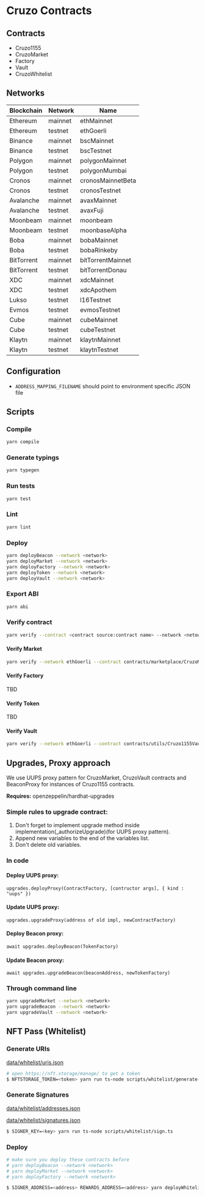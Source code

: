 # Cruzo Contracts

## Contracts

- Cruzo1155
- CruzoMarket
- Factory
- Vault
- CruzoWhitelist

## Networks

| Blockchain | Network | Name              |
| ---------- | ------- | ----------------- |
| Ethereum   | mainnet | ethMainnet        |
| Ethereum   | testnet | ethGoerli         |
| Binance    | mainnet | bscMainnet        |
| Binance    | testnet | bscTestnet        |
| Polygon    | mainnet | polygonMainnet    |
| Polygon    | testnet | polygonMumbai     |
| Cronos     | mainnet | cronosMainnetBeta |
| Cronos     | testnet | cronosTestnet     |
| Avalanche  | mainnet | avaxMainnet       |
| Avalanche  | testnet | avaxFuji          |
| Moonbeam   | mainnet | moonbeam          |
| Moonbeam   | testnet | moonbaseAlpha     |
| Boba       | mainnet | bobaMainnet       |
| Boba       | testnet | bobaRinkeby       |
| BitTorrent | mainnet | bitTorrentMainnet |
| BitTorrent | testnet | bitTorrentDonau   |
| XDC        | mainnet | xdcMainnet        |
| XDC        | testnet | xdcApothem        |
| Lukso      | testnet | l16Testnet        |
| Evmos      | testnet | evmosTestnet      |
| Cube       | mainnet | cubeMainnet       |
| Cube       | testnet | cubeTestnet       |
| Klaytn     | mainnet | klaytnMainnet     |
| Klaytn     | testnet | klaytnTestnet     |

## Configuration

- `ADDRESS_MAPPING_FILENAME` should point to environment specific JSON file

## Scripts

### Compile

```sh
yarn compile
```

### Generate typings

```sh
yarn typegen
```

### Run tests

```sh
yarn test
```

### Lint

```sh
yarn lint
```

### Deploy

```sh
yarn deployBeacon --network <network>
yarn deployMarket --network <network>
yarn deployFactory --network <network>
yarn deployToken --network <network>
yarn deployVault --network <network>
```

### Export ABI

```sh
yarn abi
```

### Verify contract

```sh
yarn verify --contract <contract source:contract name> --network <netowrk> <contract> [<arg1> <arg2> ...]
```

#### Verify Market

```sh
yarn verify --network ethGoerli --contract contracts/marketplace/CruzoMarket.sol:CruzoMarket <address>
```

#### Verify Factory

TBD

#### Verify Token

TBD

#### Verify Vault

```sh
yarn verify --network ethGoerli --contract contracts/utils/Cruzo1155Vault.sol:Cruzo1155Vault <address>
```

## Upgrades, Proxy approach

We use UUPS proxy pattern for CruzoMarket, CruzoVault contracts and BeaconProxy for instances of Cruzo1155 contracts.

**Requires:** openzeppelin/hardhat-upgrades

### Simple rules to upgrade contract:

1. Don't forget to implement upgrade method inside implementation(\_authorizeUpgrade)(for UUPS proxy pattern).
2. Append new variables to the end of the variables list.
3. Don't delete old variables.

### In code

#### Deploy UUPS proxy:

`upgrades.deployProxy(ContractFactory, [contructor args], { kind : "uups" })`

#### Update UUPS proxy:

`upgrades.upgradeProxy(address of old impl, newContractFactory)`

#### Deploy Beacon proxy:

`await upgrades.deployBeacon(TokenFactory)`

#### Update Beacon proxy:

`await upgrades.upgradeBeacon(beaconAddress, newTokenFactory)`

### Through command line

```sh
yarn upgradeMarket --network <network>
yarn upgradeBeacon --network <network>
yarn upgradeVault --network <network>
```

## NFT Pass (Whitelist)

### Generate URIs

[data/whitelist/uris.json](data/whitelist/uris.json)

```sh
# open https://nft.storage/manage/ to get a token
$ NFTSTORAGE_TOKEN=<token> yarn run ts-node scripts/whitelist/generate-uris.ts
```

### Generate Signatures

[data/whitelist/addresses.json](data/whitelist/addresses.json)

[data/whitelist/signatures.json](data/whitelist/signatures.json)

```sh
$ SIGNER_KEY=<key> yarn run ts-node scripts/whitelist/sign.ts
```

### Deploy

```sh
# make sure you deploy these contracts before
# yarn deployBeacon --network <network>
# yarn deployMarket --network <network>
# yarn deployFactory --network <network>

$ SIGNER_ADDRESS=<address> REWARDS_ADDRESS=<address> yarn deployWhitelist --network <network>
```
